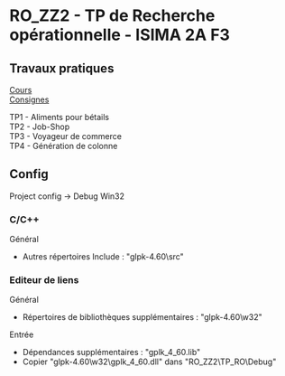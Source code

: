 # RO_ZZ2 - TP de Recherche opérationnelle - ISIMA 2A F3

## Travaux pratiques

[Cours](PDF/cours.pdf)  
[Consignes](PDF/consignes.pdf)

TP1 - Aliments pour bétails  
TP2 - Job-Shop  
TP3 - Voyageur de commerce  
TP4 - Génération de colonne

## Config

Project config -> Debug Win32

### C/C++

Général
- Autres répertoires Include : "glpk-4.60\src"

### Editeur de liens

Général
- Répertoires de bibliothèques supplémentaires : "glpk-4.60\w32"

Entrée
- Dépendances supplémentaires : "gplk_4_60.lib"
- Copier "glpk-4.60\w32\gplk_4_60.dll" dans "RO_ZZ2\TP_RO\Debug"
